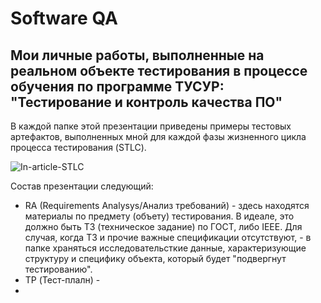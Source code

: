 # Software QA
## Мои личные работы, выполненные на реальном объекте тестирования в процессе обучения по программе ТУСУР: "Тестирование и контроль качества ПО"

В каждой папке этой презентации приведены примеры тестовых артефактов, выполненных мной для каждой фазы жизненного цикла процесса тестирования (STLC).

![In-article-STLC](https://github.com/tsf-soft/SoftwareQA/assets/6228605/e007c188-04ef-4fd2-877f-c69dacb55b9b)

Состав презентации следующий:
- RA (Requirements Analysys/Анализ требований) - здесь находятся материалы по предмету (объету) тестирования. В идеале, это должно быть ТЗ (техническое задание) по ГОСТ, либо IEEE. Для случая, когда ТЗ и прочие важные спецификации отсутствуют, - в папке храняться исследовательсткие данные, характеризующие структуру и специфику объекта, который будет "подвергнут тестированию".
- TP (Тест-плалн) -
- 

